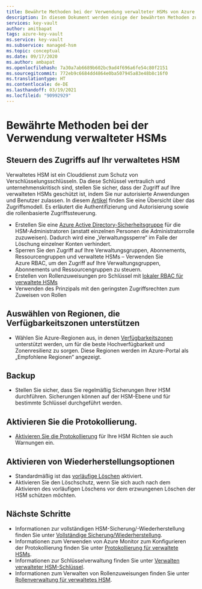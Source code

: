 ```yaml
---
title: Bewährte Methoden bei der Verwendung verwalteter HSMs von Azure Key Vault
description: In diesem Dokument werden einige der bewährten Methoden zum Verwenden von Key Vault erläutert.
services: key-vault
author: amitbapat
tags: azure-key-vault
ms.service: key-vault
ms.subservice: managed-hsm
ms.topic: conceptual
ms.date: 09/17/2020
ms.author: ambapat
ms.openlocfilehash: 7a30a7ab6689b602bc9ad4f696a6fe54c80f2151
ms.sourcegitcommit: 772eb9c6684dd4864e0ba507945a83e48b8c16f0
ms.translationtype: HT
ms.contentlocale: de-DE
ms.lasthandoff: 03/19/2021
ms.locfileid: "90992929"
---
```

# <a name="best-practices-when-using-managed-hsm"></a>Bewährte Methoden bei der Verwendung verwalteter HSMs

## <a name="control-access-to-your-managed-hsm"></a>Steuern des Zugriffs auf Ihr verwaltetes HSM

Verwaltetes HSM ist ein Clouddienst zum Schutz von Verschlüsselungsschlüsseln. Da diese Schlüssel vertraulich und unternehmenskritisch sind, stellen Sie sicher, dass der Zugriff auf Ihre verwalteten HSMs geschützt ist, indem Sie nur autorisierte Anwendungen und Benutzer zulassen. In diesem [Artikel](access-control.md) finden Sie eine Übersicht über das Zugriffsmodell. Es erläutert die Authentifizierung und Autorisierung sowie die rollenbasierte Zugriffssteuerung.
- Erstellen Sie eine [Azure Active Directory-Sicherheitsgruppe](../../active-directory/fundamentals/active-directory-manage-groups.md) für die HSM-Administratoren (anstatt einzelnen Personen die Administratorrolle zuzuweisen). Dadurch wird eine „Verwaltungssperre“ im Falle der Löschung einzelner Konten verhindert.
- Sperren Sie den Zugriff auf Ihre Verwaltungsgruppen, Abonnements, Ressourcengruppen und verwaltete HSMs – Verwenden Sie Azure RBAC, um den Zugriff auf Ihre Verwaltungsgruppen, Abonnements und Ressourcengruppen zu steuern.
- Erstellen von Rollenzuweisungen pro Schlüssel mit [lokaler RBAC für verwaltete HSMs](access-control.md#data-plane-and-managed-hsm-local-rbac)
- Verwenden des Prinzipals mit den geringsten Zugriffsrechten zum Zuweisen von Rollen

## <a name="choose-regions-that-support-availability-zones"></a>Auswählen von Regionen, die Verfügbarkeitszonen unterstützen

- Wählen Sie Azure-Regionen aus, in denen [Verfügbarkeitszonen](../../availability-zones/az-overview.md) unterstützt werden, um für die beste Hochverfügbarkeit und Zonenresilienz zu sorgen. Diese Regionen werden im Azure-Portal als „Empfohlene Regionen“ angezeigt.

## <a name="backup"></a>Backup

- Stellen Sie sicher, dass Sie regelmäßig Sicherungen Ihrer HSM durchführen. Sicherungen können auf der HSM-Ebene und für bestimmte Schlüssel durchgeführt werden. 

## <a name="turn-on-logging"></a>Aktivieren Sie die Protokollierung.

- [Aktivieren Sie die Protokollierung](logging.md) für Ihre HSM Richten sie auch Warnungen ein.

## <a name="turn-on-recovery-options"></a>Aktivieren von Wiederherstellungsoptionen

- Standardmäßig ist das [vorläufige Löschen](../general/soft-delete-overview.md) aktiviert.
- Aktivieren Sie den Löschschutz, wenn Sie sich auch nach dem Aktivieren des vorläufigen Löschens vor dem erzwungenen Löschen der HSM schützen möchten.

## <a name="next-steps"></a>Nächste Schritte

- Informationen zur vollständigen HSM-Sicherung/-Wiederherstellung finden Sie unter [Vollständige Sicherung/Wiederherstellung](backup-restore.md).
- Informationen zum Verwenden von Azure Monitor zum Konfigurieren der Protokollierung finden Sie unter [Protokollierung für verwaltete HSMs](logging.md).
- Informationen zur Schlüsselverwaltung finden Sie unter [Verwalten verwalteter HSM-Schlüssel](key-management.md).
- Informationen zum Verwalten von Rollenzuweisungen finden Sie unter [Rollenverwaltung für verwaltetes HSM](role-management.md).
